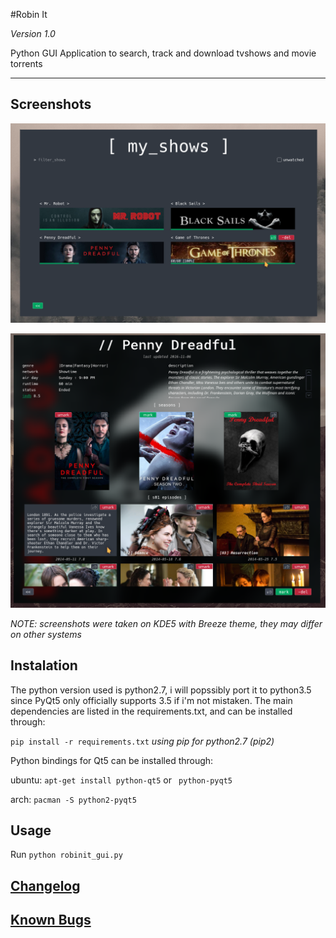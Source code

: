 #Robin It

*Version 1.0*

Python GUI Application to search, track and download tvshows and movie torrents

--------------------------------

## Screenshots

![screenshot](screenshots/my_shows_screen_v1.0.png)

![screenshot](screenshots/tv_show_screen_v1.0.png)

*NOTE: screenshots were taken on KDE5 with Breeze theme, they may differ on other systems*

## Instalation

The python version used is python2.7, i will popssibly port it to python3.5 since PyQt5 only officially supports 3.5 if i'm not mistaken. The main dependencies are listed in the requirements.txt, and can be installed through:

 `pip install -r requirements.txt` *using pip for python2.7 (pip2)*

Python bindings for Qt5 can be installed through:

ubuntu: 	`apt-get install python-qt5` or ` python-pyqt5`

arch: 		`pacman -S python2-pyqt5`

## Usage

Run `python robinit_gui.py`

## [Changelog](https://github.com/3ximus/robin-it/blob/master/CHANGELOG.md)

## [Known Bugs](https://github.com/3ximus/robin-it/labels/bug)
